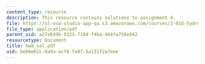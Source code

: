 ```yaml
---
content_type: resource
description: This resource contains solutions to assignment 8.
file: https://ol-ocw-studio-app-qa.s3.amazonaws.com/courses/2-016-hydrodynamics-13-012-fall-2005/be84e62c0a9aacf8fa8f5a131f2a7eee_hw8_sol.pdf
file_type: application/pdf
parent_uid: a27e649b-9323-7184-f4ba-4b4fa758e942
resourcetype: Document
title: hw8_sol.pdf
uid: be84e62c-0a9a-acf8-fa8f-5a131f2a7eee
---
```


